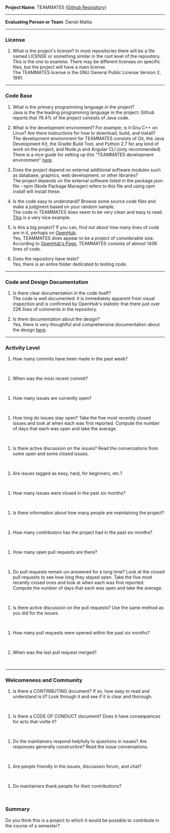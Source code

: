 **Project Name**: 
TEAMMATES
([Github Repository](https://github.com/TEAMMATES/teammates))


---

**Evaluating Person or Team**: 
Daniel Mallia

---


### License

1. What is the project's license?
In most repositories there will be a file named LICENSE or something similar in
the root level of the repository. This is the one to examine. There may be
different licenses on specific files, but the project will have a main license.
<br> The TEAMMATES license is the GNU General Public License Version 2, 1991. 
---

### Code Base


1. What is the primary programming language in the project?
<br> Java is the the leading programming language in the project: Github reports that 76.4% of the project consists of Java code. 

1. What is the development environment? For example, is it Gnu C++ on Linux?
Are there instructions for how to download, build, and install?
<br> The development environment for TEAMMATES consists of Git, the Java Development Kit, the Gradle Build Tool, and Python 2.7 for any kind of work on the project, and Node.js and Angular CLI (only recommended)  There is a nice guide for setting up this "TEAMMATES development environment" [here](https://github.com/TEAMMATES/teammates/blob/master/docs/setting-up.md).

1. Does the project depend on external additional software modules such as
database,  graphics, web development, or other libraries?
<br> The project depends on the external software  listed in the package.json file - npm (Node Package Manager) refers to this file and using *npm install* will install these.

1. Is the code easy to understand? Browse some source code files and make
a judgment based on your random sample.
<br> The code in TEAMMATES does seem to be very clean and easy to read. [This](https://github.com/TEAMMATES/teammates/blob/master/src/main/java/teammates/logic/core/InstructorsLogic.java) is a very nice example.

1. Is this a big project? If you can, find out about how many lines of code
are in it, perhaps on [OpenHub](https://www.openhub.net/).
<br> Yes, TEAMMATES does appear to be a project of considerable size. According to [OpenHub's Page](https://www.openhub.net/p/teammates-on-github/analyses/latest/languages_summary), TEAMMATES consists of almost 140K lines of code. 


1. Does the repository have tests?
<br> Yes, there is an entire folder dedicated to testing code. 


---

### Code and Design Documentation
1. Is there clear documentation in the code itself?
<br> The code is well documented: it is immediately apparent from visual inspection and is confirmed by OpenHub's statistic that there just over 22K lines of comments in the repository. 


1. Is there documentation about the design?
<br> Yes, there is very thoughtful and comprehensive documentation about the design [here](https://github.com/TEAMMATES/teammates/blob/master/docs/design.md).


---


### Activity Level


1. How many commits have been made in the past week?
<br>

1. When was the most recent commit?
<br>

1. How many issues are currently open?
<br>

1. How long do issues stay open?
Take the five most recently closed issues and look at when each was first reported.
Compute the number of days that each was open and take the average.
<br>

1. Is there active discussion on the issues?
Read the conversations from some open and some closed issues.
<br>

1. Are issues tagged as easy, hard, for beginners, etc.?
<br>

1. How many issues were closed in the past six months?
<br>


1. Is there information about how many people are maintaining the project?
<br>

1. How many contributors has the project had in the past six months?
<br>


1. How many open pull requests are there?
<br>

1. Do pull requests remain un-answered for a long time?
Look at the closed pull requests to see how long they stayed open.
Take the five most recently closed ones and look at when each was first reported.
Compute the number of days that each was open and take the average.
<br>

1. Is there active discussion on the pull requests?
Use the same method as you did for the issues.
<br>

1. How many pull requests were opened within the past six months?
<br>


1. When was the last  pull request  merged?
<br>

---
### Welcomeness and Community

1. Is there a CONTRIBUTING document? If so, how easy to read and understand is it?
Look through it and see if it is clear and thorough.
<br>

1. Is there a CODE OF CONDUCT document? Does it have consequences for acts that
violte it?
<br>

1. Do the maintainers respond helpfully to questions in issues?
Are responses generally constructive?
Read the issue conversations.
<br>

1. Are people friendly in the issues, discussion forum, and chat?
<br>

1. Do maintainers thank people for their contributions?
<br>

### Summary
Do you think  this is a project to which it would be possible to contribute in the
course of a semester?
